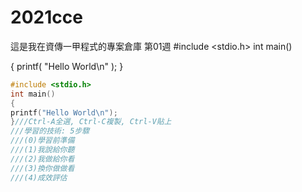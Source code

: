 # 2021cce
這是我在資傳一甲程式的專案倉庫
第01週
#include <stdio.h>
int main()

{
    printf( "Hello World\n" );
}

```C
#include <stdio.h>
int main()
{
printf("Hello World\n");
}///Ctrl-A全選, Ctrl-C複製, Ctrl-V貼上
///學習的技術: 5步驟
///(0)學習前準備
///(1)我說給你聽
///(2)我做給你看
///(3)換你做做看
///(4)成效評估
```

